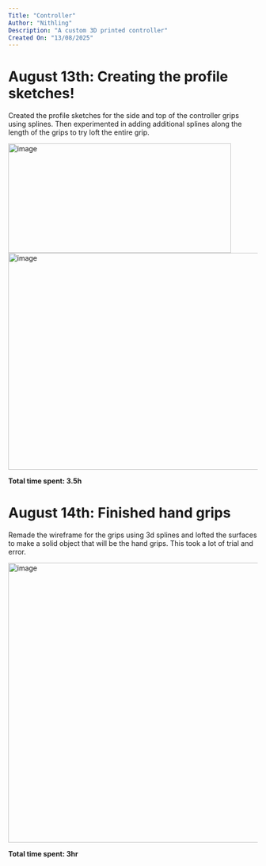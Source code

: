 ```yaml
---
Title: "Controller"
Author: "Nithling"
Description: "A custom 3D printed controller"
Created On: "13/08/2025"
---
```


# August 13th: Creating the profile sketches!

Created the profile sketches for the side and top of the controller grips using splines. Then experimented in adding additional splines along the length of the grips to try loft the entire grip.

<img width="450" height="221" alt="image" src="https://github.com/user-attachments/assets/b52ccb11-db53-4001-8d91-596240fb9c58" />
<img width="539" height="438" alt="image" src="https://github.com/user-attachments/assets/df65f12d-4b5d-4317-b554-798c73a9525f" />

**Total time spent: 3.5h**

# August 14th: Finished hand grips

Remade the wireframe for the grips using 3d splines and lofted the surfaces to make a solid object that will be the hand grips. This took a lot of trial and error.

<img width="999" height="565" alt="image" src="https://github.com/user-attachments/assets/f2195076-1026-4ce1-9257-4d8b04b4aa17" />

**Total time spent: 3hr**
